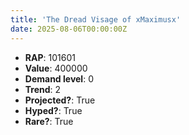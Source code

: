 ```yaml
---
title: 'The Dread Visage of xMaximusx'
date: 2025-08-06T00:00:00Z
---
```

- **RAP**: 101601
- **Value**: 400000
- **Demand level**: 0
- **Trend**: 2
- **Projected?**: True
- **Hyped?**: True
- **Rare?**: True

